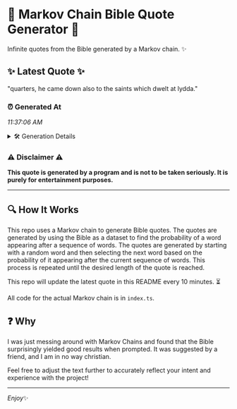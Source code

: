 # 📖 Markov Chain Bible Quote Generator 📖

Infinite quotes from the Bible generated by a Markov chain. ✨

## ✨ Latest Quote ✨
"quarters, he came down also to the saints which dwelt at lydda."

### ⏰ Generated At
*11:37:06 AM*

<details>
    <summary>🛠️ Generation Details</summary>
    <p>
        <strong>🌱 Seed:</strong> quarters,<br>
        <strong>🔄 Iterations:</strong> 11<br>
        <strong>📜 Context History:</strong><br>[ quarters, ]: he<br>[ quarters,, he ]: came<br>[ quarters,, he, came ]: down<br>[ quarters,, he, came, down ]: also<br>[ quarters,, he, came, down, also ]: to<br>[ quarters,, he, came, down, also, to ]: the<br>[ he, came, down, also, to, the ]: saints<br>[ came, down, also, to, the, saints ]: which<br>[ down, also, to, the, saints, which ]: dwelt<br>[ also, to, the, saints, which, dwelt ]: at<br>[ to, the, saints, which, dwelt, at ]: lydda.<br>
    </p>
</details>

### ⚠️ Disclaimer ⚠️
**This quote is generated by a program and is not to be taken seriously. It is purely for entertainment purposes.**

---

## 🔍 How It Works

This repo uses a Markov chain to generate Bible quotes. The quotes are generated by using the Bible as a dataset to find the probability of a word appearing after a sequence of words. The quotes are generated by starting with a random word and then selecting the next word based on the probability of it appearing after the current sequence of words. This process is repeated until the desired length of the quote is reached.

This repo will update the latest quote in this README every 10 minutes. ⏳

All code for the actual Markov chain is in `index.ts`.

## ❓ Why

I was just messing around with Markov Chains and found that the Bible surprisingly yielded good results when prompted. 
It was suggested by a friend, and I am in no way christian.

Feel free to adjust the text further to accurately reflect your intent and experience with the project!

---

*Enjoy*✨
